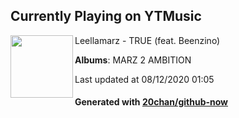 ## Currently Playing on YTMusic

[<img align="left" width="100" src="https://lh3.googleusercontent.com/gkQFVvjJGBrAk2EIgVpzixFW8hM2l-o8-0m-q_as2Hb3J64nXwQ1mc7TF-hRY6iFAcVEPFRxE_F3ppRXyA">](https://music.youtube.com/channel/UCoV8L_tyJqZoRh51f-2ylhQ)

Leellamarz - TRUE (feat. Beenzino)

**Albums**: MARZ 2 AMBITION

Last updated at 08/12/2020 01:05

#### Generated with [20chan/github-now](https://github.com/20chan/github-now)


<!--
**20chan/20chan** is a ✨ _special_ ✨ repository because its `README.md` (this file) appears on your GitHub profile.

Here are some ideas to get you started:

- 🔭 I’m currently working on ...
- 🌱 I’m currently learning ...
- 👯 I’m looking to collaborate on ...
- 🤔 I’m looking for help with ...
- 💬 Ask me about ...
- 📫 How to reach me: ...
- 😄 Pronouns: ...
- ⚡ Fun fact: ...
-->
